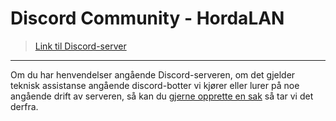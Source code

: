 # Discord Community - HordaLAN

> [Link til Discord-server](https://discord.hordalan.no)

---

Om du har henvendelser angående Discord-serveren, om det gjelder teknisk assistanse angående discord-botter vi kjører eller lurer på noe angående drift av serveren, så kan du [gjerne opprette en sak](https://github.com/HordaLAN/discord-community/issues/new) så tar vi det derfra.
